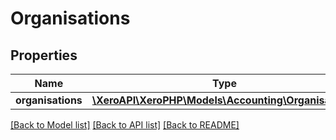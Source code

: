 # Organisations

## Properties
Name | Type | Description | Notes
------------ | ------------- | ------------- | -------------
**organisations** | [**\XeroAPI\XeroPHP\Models\Accounting\Organisation[]**](Organisation.md) |  | [optional] 

[[Back to Model list]](../README.md#documentation-for-models) [[Back to API list]](../README.md#documentation-for-api-endpoints) [[Back to README]](../README.md)


